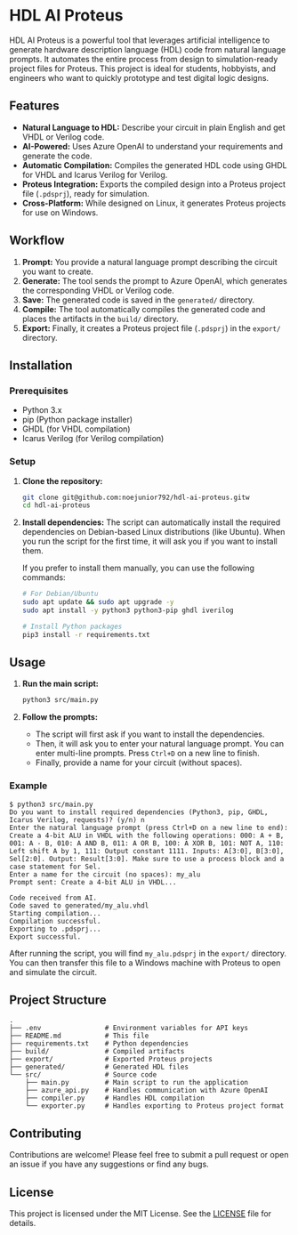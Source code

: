 # HDL AI Proteus

HDL AI Proteus is a powerful tool that leverages artificial intelligence to generate hardware description language (HDL) code from natural language prompts. It automates the entire process from design to simulation-ready project files for Proteus. This project is ideal for students, hobbyists, and engineers who want to quickly prototype and test digital logic designs.

## Features

-   **Natural Language to HDL:** Describe your circuit in plain English and get VHDL or Verilog code.
-   **AI-Powered:** Uses Azure OpenAI to understand your requirements and generate the code.
-   **Automatic Compilation:** Compiles the generated HDL code using GHDL for VHDL and Icarus Verilog for Verilog.
-   **Proteus Integration:** Exports the compiled design into a Proteus project file (`.pdsprj`), ready for simulation.
-   **Cross-Platform:** While designed on Linux, it generates Proteus projects for use on Windows.

## Workflow

1.  **Prompt:** You provide a natural language prompt describing the circuit you want to create.
2.  **Generate:** The tool sends the prompt to Azure OpenAI, which generates the corresponding VHDL or Verilog code.
3.  **Save:** The generated code is saved in the `generated/` directory.
4.  **Compile:** The tool automatically compiles the generated code and places the artifacts in the `build/` directory.
5.  **Export:** Finally, it creates a Proteus project file (`.pdsprj`) in the `export/` directory.

## Installation

### Prerequisites

-   Python 3.x
-   pip (Python package installer)
-   GHDL (for VHDL compilation)
-   Icarus Verilog (for Verilog compilation)

### Setup

1.  **Clone the repository:**
    ```bash
    git clone git@github.com:noejunior792/hdl-ai-proteus.gitw
    cd hdl-ai-proteus
    ```

2.  **Install dependencies:**
    The script can automatically install the required dependencies on Debian-based Linux distributions (like Ubuntu). When you run the script for the first time, it will ask you if you want to install them.

    If you prefer to install them manually, you can use the following commands:

    ```bash
    # For Debian/Ubuntu
    sudo apt update && sudo apt upgrade -y
    sudo apt install -y python3 python3-pip ghdl iverilog

    # Install Python packages
    pip3 install -r requirements.txt
    ```

## Usage

1.  **Run the main script:**
    ```bash
    python3 src/main.py
    ```

2.  **Follow the prompts:**
    -   The script will first ask if you want to install the dependencies.
    -   Then, it will ask you to enter your natural language prompt. You can enter multi-line prompts. Press `Ctrl+D` on a new line to finish.
    -   Finally, provide a name for your circuit (without spaces).

### Example

```
$ python3 src/main.py
Do you want to install required dependencies (Python3, pip, GHDL, Icarus Verilog, requests)? (y/n) n
Enter the natural language prompt (press Ctrl+D on a new line to end):
Create a 4-bit ALU in VHDL with the following operations: 000: A + B, 001: A - B, 010: A AND B, 011: A OR B, 100: A XOR B, 101: NOT A, 110: Left shift A by 1, 111: Output constant 1111. Inputs: A[3:0], B[3:0], Sel[2:0]. Output: Result[3:0]. Make sure to use a process block and a case statement for Sel.
Enter a name for the circuit (no spaces): my_alu
Prompt sent: Create a 4-bit ALU in VHDL...

Code received from AI.
Code saved to generated/my_alu.vhdl
Starting compilation...
Compilation successful.
Exporting to .pdsprj...
Export successful.
```

After running the script, you will find `my_alu.pdsprj` in the `export/` directory. You can then transfer this file to a Windows machine with Proteus to open and simulate the circuit.

## Project Structure

```
.
├── .env                # Environment variables for API keys
├── README.md           # This file
├── requirements.txt    # Python dependencies
├── build/              # Compiled artifacts
├── export/             # Exported Proteus projects
├── generated/          # Generated HDL files
└── src/                # Source code
    ├── main.py         # Main script to run the application
    ├── azure_api.py    # Handles communication with Azure OpenAI
    ├── compiler.py     # Handles HDL compilation
    └── exporter.py     # Handles exporting to Proteus project format
```

## Contributing

Contributions are welcome! Please feel free to submit a pull request or open an issue if you have any suggestions or find any bugs.

## License

This project is licensed under the MIT License. See the [LICENSE](LICENSE) file for details.